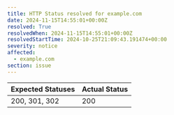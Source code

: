 ```yaml
---
title: HTTP Status resolved for example.com
date: 2024-11-15T14:55:01+00:00Z
resolved: True
resolvedWhen: 2024-11-15T14:55:01+00:00Z
resolvedStartTime: 2024-10-25T21:09:43.191474+00:00
severity: notice
affected:
  - example.com
section: issue
---
```


| Expected Statuses | Actual Status  |
|-------------------|----------------|
| 200, 301, 302 | 200 |
